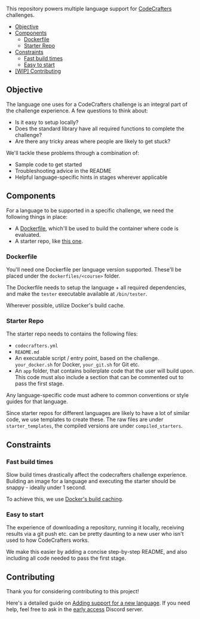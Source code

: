 This repository powers multiple language support for
[CodeCrafters](https://codecrafters.io) challenges.

<!-- toc -->

- [Objective](#objective)
- [Components](#components)
  * [Dockerfile](#dockerfile)
  * [Starter Repo](#starter-repo)
- [Constraints](#constraints)
  * [Fast build times](#fast-build-times)
  * [Easy to start](#easy-to-start)
- [[WIP] Contributing](#wip-contributing)

<!-- tocstop -->

## Objective

The language one uses for a CodeCrafters challenge is an integral part of the
challenge experience. A few questions to think about:

- Is it easy to setup locally? 
- Does the standard library have all required functions to complete the
  challenge?
- Are there any tricky areas where people are likely to get stuck? 

We'll tackle these problems through a combination of: 

- Sample code to get started
- Troubleshooting advice in the README
- Helpful language-specific hints in stages wherever applicable

## Components

For a language to be supported in a specific challenge, we need the following
things in place:

- A [Dockerfile](https://docs.docker.com/engine/reference/builder/), which'll be
  used to build the container where code is evaluated.
- A starter repo, like [this
  one](https://github.com/codecrafters-io/redis-starter-py).

### Dockerfile

You'll need one Dockerfile per language version supported. These'll be placed under the
`dockerfiles/<course>` folder. 

The Dockerfile needs to setup the language + all required dependencies, and make
the `tester` executable available at `/bin/tester`.

Wherever possible, utilize Docker's build cache.

### Starter Repo

The starter repo needs to contains the following files: 

- `codecrafters.yml`
- `README.md`
- An executable script / entry point, based on the challenge. `your_docker.sh`
  for Docker, `your_git.sh` for Git etc. 
- An `app` folder, that contains boilerplate code that the user will build upon.
  This code must also include a section that can be commented out to pass the
  first stage. 
  
Any language-specific code must adhere to common conventions or style guides for
that language.

Since starter repos for different languages are likely to have a lot of similar
code, we use templates to create these. The raw files are under
`starter_templates`, the compiled versions are under `compiled_starters`.

## Constraints

### Fast build times

Slow build times drastically affect the codecrafters challenge experience.
Building an image for a language and executing the starter should be snappy -
ideally under 1 second.

To achieve this, we use [Docker's build
caching](https://docs.docker.com/develop/develop-images/dockerfile_best-practices/#leverage-build-cache).

### Easy to start

The experience of downloading a repository, running it locally, receiving
results via a git push etc. can be pretty daunting to a new user who isn't used
to how CodeCrafters works.

We make this easier by adding a concise step-by-step README, and also including
all code needed to pass the first stage.

## Contributing

Thank you for considering contributing to this project!

Here's a detailed guide on [Adding support for a new language](docs/adding_support_for_a_new_language.md). If you need 
help, feel free to ask in the [early access](https://codecrafters.io/early-access) Discord server.

